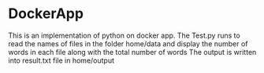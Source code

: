 # DockerApp
This is an implementation of python on docker app.
The Test.py runs to read the names of files in the folder home/data and display the number of words in each file along with the total number of words
The output is written into result.txt file in home/output
